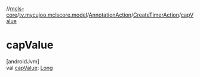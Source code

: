 //[mcls-core](../../../../index.md)/[tv.mycujoo.mclscore.model](../../index.md)/[AnnotationAction](../index.md)/[CreateTimerAction](index.md)/[capValue](cap-value.md)

# capValue

[androidJvm]\
val [capValue](cap-value.md): [Long](https://kotlinlang.org/api/latest/jvm/stdlib/kotlin/-long/index.html)
